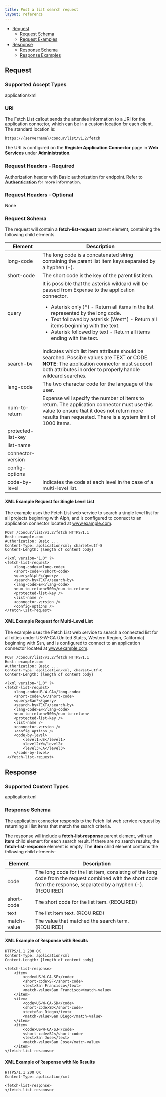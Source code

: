 ```yaml
---
title: Post a list search request
layout: reference
---
```


* [Request](#request)
  * [Request Schema](#req-schema)
  * [Request Examples](#req-examples)
* [Response](#response)
  * [Response Schema](#res-schema)
  * [Response Examples](#res-examples)

## <a name="request"></a>Request

### Supported Accept Types
application/xml

### URI
The Fetch List callout sends the attendee information to a URI for the application connector, which can be in a custom location for each client. The standard location is:

    https://{servername}/concur/list/v1.2/fetch

The URI is configured on the **Register Application Connector** page in **Web Services** under **Administration**.

### Request Headers - Required
Authorization header with Basic authorization for endpoint. Refer to [**Authentication**][1] for more information.

### Request Headers - Optional
None

### <a name="req-schema"></a>Request Schema
The request will contain a **fetch-list-request** parent element, containing the following child elements.

|  Element |  Description |
|--------------|--------------|
|  long-code |  The long code is a concatenated string containing the parent list item keys separated by a hyphen (-). |
|  short-code |  The short code is the key of the parent list item. |
|  query |  It is possible that the asterisk wildcard will be passed from Expense to the application connector. <ul><li>Asterisk only (\*) - Return all items in the list represented by the long code.</li><li>Text followed by asterisk (West\*) - Return all items beginning with the text.</li><li>Asterisk followed by text - Return all items ending with the text.</li></ul> |
|  search-by |  Indicates which list item attribute should be searched. Possible values are TEXT or CODE.<br/>**NOTE**: The application connector must support both attributes in order to properly handle wildcard searches. |
|  lang-code |  The two character code for the language of the user. |
|  num-to-return |  Expense will specify the number of items to return. The application connector must use this value to ensure that it does not return more results than requested. There is a system limit of 1000 items. |
|  protected-list-key  |     |
|  list-name  |     |
|  connector-version  |     |
|  config-options  |      |
|  code-by-level |  Indicates the code at each level in the case of a multi-level list. |

####  <a name="req-examples"></a>XML Example Request for Single Level List

The example uses the Fetch List web service to search a single level list for all projects beginning with Alph, and is configured to connect to an application connector located at www.example.com.

```http
POST /concur/list/v1.2/fetch HTTPS/1.1
Host: example.com
Authorization: Basic ...
Content-Type: application/xml; charset=utf-8
Content-Length: {length of content body}

<?xml version="1.0" ?>
<fetch-list-request>
    <long-code></long-code>
    <short-code></short-code>
    <query>Alph*</query>
    <search-by>TEXT</search-by>
    <lang-code>EN</lang-code>
    <num-to-return>500</num-to-return>
    <protected-list-key />
    <list-name />
    <connector-version />
    <config-options />
</fetch-list-request>
```

####  XML Example Request for Multi-Level List

The example uses the Fetch List web service to search a connected list for all cities under US-W-CA (United States, Western Region, California) beginning with San, and is configured to connect to an application connector located at www.example.com.

```http
POST /concur/list/v1.2/fetch HTTPS/1.1
Host: example.com
Authorization: Basic ...
Content-Type: application/xml; charset=utf-8
Content-Length: {length of content body}

<?xml version="1.0" ?>
<fetch-list-request>
    <long-code>US-W-CA</long-code>
    <short-code>CA</short-code>
    <query>San*</query>
    <search-by>TEXT</search-by>
    <lang-code>EN</lang-code>
    <num-to-return>500</num-to-return>
    <protected-list-key />
    <list-name />
    <connector-version />
    <config-options />
    <code-by-level>
        <level1>US</level1>
        <level2>W</level2>
        <level3>CA</level3>      
    </code-by-level>
 </fetch-list-request>
```

## <a name="response"></a>Response

### Supported Content Types

application/xml

### <a name="res-schema"></a>Response Schema

The application connector responds to the Fetch list web service request by returning all list items that match the search criteria.

The response will include a **fetch-list-response** parent element, with an **item** child element for each search result. If there are no search results, the **fetch-list-response** element is empty. The **item** child element contains the following child elements:

|  Element |  Description |
|---------------|--------------|
| code |  The long code for the list item, consisting of the long code from the request combined with the short code from the response, separated by a hyphen (-). (REQUIRED)|
| short-code |  The short code for the list item. (REQUIRED)|
| text |  The list item text. (REQUIRED)|
| match-value |  The value that matched the search term. (REQUIRED)|

####  <a name="res-examples"></a>XML Example of Response with Results

```http
HTTPS/1.1 200 OK
Content-Type: application/xml
Content-Length: {length of content body}

<fetch-list-response>
    <item>
        <code>US-W-CA-SF</code>
        <short-code>SF</short-code>
        <text>San Francisco</text>
        <match-value>San Francisco</match-value>
    </item>
    <item>
        <code>US-W-CA-SD</code>
        <short-code>SD</short-code>
        <text>San Diego</text>
        <match-value>San Diego</match-value>
    </item>
    <item>
        <code>US-W-CA-SJ</code>
        <short-code>SJ</short-code>
        <text>San Jose</text>
        <match-value>San Jose</match-value>
    </item>
</fetch-list-response>
```

####  XML Example of Response with No Results

```http
HTTPS/1.1 200 OK
Content-Type: application/xml

<fetch-list-response>
</fetch-list-response>
```

[1]: /api-reference/authentication/apidoc.html
